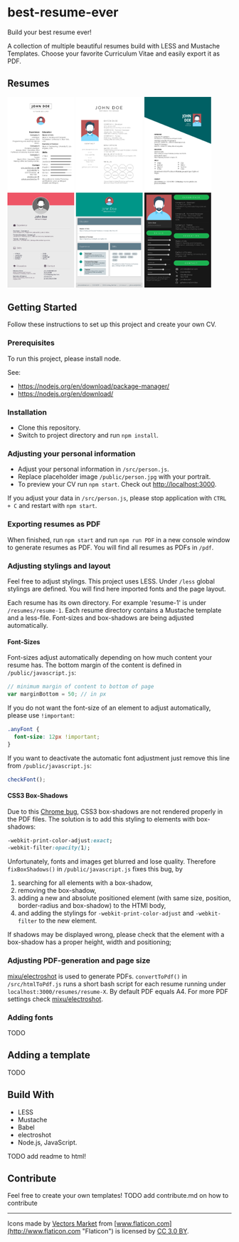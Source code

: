 # best-resume-ever

Build your best resume ever!

A collection of multiple beautiful resumes build with LESS and Mustache Templates. Choose your favorite Curriculum Vitae and easily export it as PDF.

## Resumes

<a href="public/preview/resume-1.png"><img src="public/preview/resume-1.png" width="150"/></a>
<a href="public/preview/resume-2.png"><img src="public/preview/resume-2.png" width="150"/></a>
<a href="public/preview/resume-3.png"><img src="public/preview/resume-3.png" width="150"/></a>
<a href="public/preview/resume-4.png"><img src="public/preview/resume-4.png" width="150"/></a>
<a href="public/preview/resume-5.png"><img src="public/preview/resume-5.png" width="150"/></a>
<a href="public/preview/resume-6.png"><img src="public/preview/resume-6.png" width="150"/></a>

## Getting Started

Follow these instructions to set up this project and create your own CV.

### Prerequisites

To run this project, please install node.

See:
- https://nodejs.org/en/download/package-manager/
- https://nodejs.org/en/download/

### Installation

- Clone this repository.
- Switch to project directory and run `npm install`.

### Adjusting your personal information

- Adjust your personal information in `/src/person.js`.
- Replace placeholder image `/public/person.jpg` with your portrait.
- To preview your CV run `npm start`. Check out <http://localhost:3000>.

If you adjust your data in `/src/person.js`, please stop application with `CTRL + C` and restart with `npm start`.

### Exporting resumes as PDF

When finished, run `npm start` and run `npm run PDF` in a new console window to generate resumes as PDF. You will find all resumes as PDFs in `/pdf`.

### Adjusting stylings and layout

Feel free to adjust stylings. This project uses LESS. Under `/less` global stylings are defined. You will find here imported fonts and the page layout.

Each resume has its own directory. For example 'resume-1' is under `/resumes/resume-1`. Each resume directory contains a Mustache template and a less-file. Font-sizes and box-shadows are being adjusted automatically.

#### Font-Sizes

Font-sizes adjust automatically depending on how much content your resume has. The bottom margin of the content is defined in `/public/javascript.js`:

```javascript
// minimum margin of content to bottom of page
var marginBottom = 50; // in px
```

If you do not want the font-size of an element to adjust automatically, please use `!important`:

```css
.anyFont {
  font-size: 12px !important;
}
```

If you want to deactivate the automatic font adjustment just remove this line from `/public/javascript.js`:

```javascript
checkFont();
```

#### CSS3 Box-Shadows

Due to this [Chrome bug](http://stackoverflow.com/questions/13975198/text-shadow-and-box-shadow-while-printing-chrome), CSS3 box-shadows are not rendered properly in the PDF files. The solution is to add this styling to elements with box-shadows:

```css
-webkit-print-color-adjust:exact;
-webkit-filter:opacity(1);
```

Unfortunately, fonts and images get blurred and lose quality. Therefore `fixBoxShadows()` in `/public/javascript.js` fixes this bug, by

1. searching for all elements with a box-shadow,
2. removing the box-shadow,
3. adding a new and absolute positioned element (with same size, position, border-radius and box-shadow) to the HTMl body,
4. and adding the stylings for `-webkit-print-color-adjust` and `-webkit-filter` to the new element.

If shadows may be displayed wrong, please check that the element with a box-shadow has a proper height, width and positioning;


### Adjusting PDF-generation and page size

[mixu/electroshot](https://github.com/mixu/electroshot) is used to generate PDFs. `convertToPdf()` in `/src/htmlToPdf.js` runs a short bash script for each resume running under `localhost:3000/resumes/resume-X`. By default PDF equals A4. For more PDF settings check [mixu/electroshot](https://github.com/mixu/electroshot).

### Adding fonts

TODO

## Adding a template

TODO

## Build With

- LESS
- Mustache
- Babel
- electroshot
- Node.js, JavaScript.

TODO add readme to html!

## Contribute

Feel free to create your own templates!
TODO add contribute.md on how to contribute

--------------------------------------------------------------------------------

Icons made by [Vectors Market](http://www.flaticon.com/authors/vectors-market "Vectors Market") from [www.flaticon.com](http://www.flaticon.com "Flaticon") is licensed by [CC 3.0 BY](http://creativecommons.org/licenses/by/3.0/ "Creative Commons BY 3.0").
